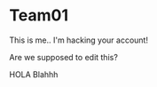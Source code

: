 # Team01

This is me.. I'm hacking your account!


Are we supposed to edit this?
<html>
<head>
HOLA
</head>
</html>
Blahhh
